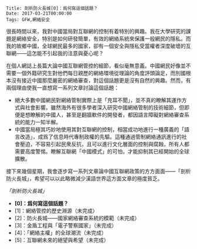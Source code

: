     Title: 剖析防火長城[0]：爲何寫這個話題？
    Date: 2017-03-21T00:00:00
    Tags: GFW,網絡安全

很長時間以來，我對中國當局對互聯網的控制有着特別的興趣。我在大學研究的課題是網絡安全，特別是如何研發簡單，有效的網絡系統來保護一般網民的隱私。而我的故鄉中國，全球網民最多的國家，卻有一個安全與隱私受當權者深度破壞的互聯網——這怎能不引起我的注意與憂心呢？

在個人網誌上長篇大論中國互聯網管控的細節，看似毫無意義。中國網民好像並不需要一個外籍研究生對他們每日親歷的網絡環境從理論的角度評頭論足，而別國根本沒有接近中國那麼嚴密的網絡審查，對這個話題更是沒有自然的興趣。然而，有兩個理由使我一直想寫一系列文章討論這個話題：

-   絕大多數中國網民對網絡管制實際上是「充耳不聞」，並不真的瞭解其運作方式與社會影響。雖然海外有很多學者深入研究中國網絡管制的技術細節，但即便是想瞭解的中國人，甚至是翻牆軟件的開發者，都因語言障礙對網絡審查系統的能力一知半解。
-   中國當局極其巧妙地使用其對互聯網的控制，相當成功地進行一種廣義的「語言改造」，成爲了信息時代專制政權的先驅。這種通過管制網絡通訊進行的社會壓迫，不容易引起民衆反抗，且可以進行文化層面的控制與腐蝕，所有人都需要高度警惕。瞭解互聯網「中國模式」的可怕，才能抑制其已經開始的全球擴散。

接下來幾個星期，我會逐步寫一系列文章論中國互聯網政策的方方面面——「剖析防火長城」，希望可以以此略微減少漢語世界這方面文章的極度貧乏。

*「剖析防火長城」*

-   **\[0]：爲何寫這個話題？**
-   <span class="text-muted">\[1]：網絡管控的歷史淵源（未完成）</span>
-   <span class="text-muted">\[2]：防火長城——國家網絡審查系統的模範（未完成）</span>
-   <span class="text-muted">\[3]：金盾工程與「電子警察國家」（未完成）</span>
-   <span class="text-muted">\[4]：「網絡主權」的全球潮流（未完成）</span>
-   <span class="text-muted">\[5]：互聯網未來的絕望與希望（未完成）</span>
